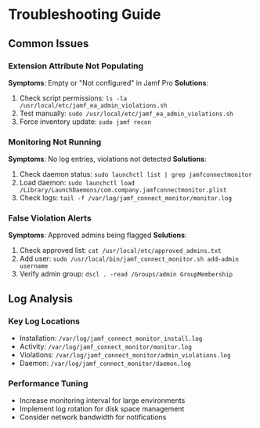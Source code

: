# Troubleshooting Guide

## Common Issues

### Extension Attribute Not Populating
**Symptoms**: Empty or "Not configured" in Jamf Pro
**Solutions**:
1. Check script permissions: `ls -la /usr/local/etc/jamf_ea_admin_violations.sh`
2. Test manually: `sudo /usr/local/etc/jamf_ea_admin_violations.sh`
3. Force inventory update: `sudo jamf recon`

### Monitoring Not Running
**Symptoms**: No log entries, violations not detected
**Solutions**:
1. Check daemon status: `sudo launchctl list | grep jamfconnectmonitor`
2. Load daemon: `sudo launchctl load /Library/LaunchDaemons/com.company.jamfconnectmonitor.plist`
3. Check logs: `tail -f /var/log/jamf_connect_monitor/monitor.log`

### False Violation Alerts
**Symptoms**: Approved admins being flagged
**Solutions**:
1. Check approved list: `cat /usr/local/etc/approved_admins.txt`
2. Add user: `sudo /usr/local/bin/jamf_connect_monitor.sh add-admin username`
3. Verify admin group: `dscl . -read /Groups/admin GroupMembership`

## Log Analysis

### Key Log Locations
- Installation: `/var/log/jamf_connect_monitor_install.log`
- Activity: `/var/log/jamf_connect_monitor/monitor.log`
- Violations: `/var/log/jamf_connect_monitor/admin_violations.log`
- Daemon: `/var/log/jamf_connect_monitor/daemon.log`

### Performance Tuning
- Increase monitoring interval for large environments
- Implement log rotation for disk space management
- Consider network bandwidth for notifications
